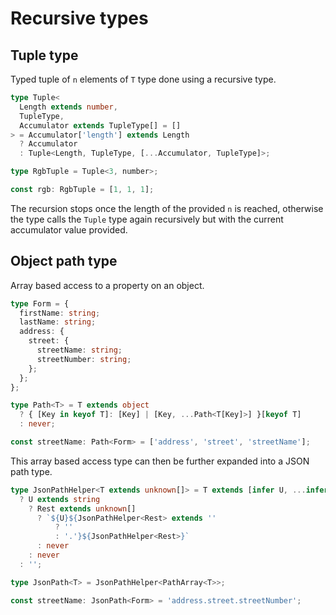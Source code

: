 # Recursive types

## Tuple type

Typed tuple of `n` elements of `T` type done using a recursive type.

```typescript
type Tuple<
  Length extends number,
  TupleType,
  Accumulator extends TupleType[] = []
> = Accumulator['length'] extends Length
  ? Accumulator
  : Tuple<Length, TupleType, [...Accumulator, TupleType]>;

type RgbTuple = Tuple<3, number>;

const rgb: RgbTuple = [1, 1, 1];
```

The recursion stops once the length of the provided `n` is reached, otherwise the type calls the `Tuple` type again recursively but with the current accumulator value provided.

## Object path type

Array based access to a property on an object.

```typescript
type Form = {
  firstName: string;
  lastName: string;
  address: {
    street: {
      streetName: string;
      streetNumber: string;
    };
  };
};

type Path<T> = T extends object
  ? { [Key in keyof T]: [Key] | [Key, ...Path<T[Key]>] }[keyof T]
  : never;

const streetName: Path<Form> = ['address', 'street', 'streetName'];
```

This array based access type can then be further expanded into a JSON path type.

```typescript
type JsonPathHelper<T extends unknown[]> = T extends [infer U, ...infer Rest]
  ? U extends string
    ? Rest extends unknown[]
      ? `${U}${JsonPathHelper<Rest> extends ''
          ? ''
          : '.'}${JsonPathHelper<Rest>}`
      : never
    : never
  : '';

type JsonPath<T> = JsonPathHelper<PathArray<T>>;

const streetName: JsonPath<Form> = 'address.street.streetNumber';
```
